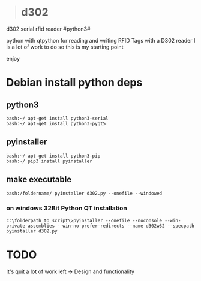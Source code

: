 ># d302
d302 serial rfid reader #python3#

python with qtpython for reading and writing RFID Tags with a D302 reader
I is a lot of work to do so this is my starting point

enjoy


# Debian install python deps

## python3
```
bash:~/ apt-get install python3-serial
bash:~/ apt-get install python3-pyqt5
```

## pyinstaller
```
bash:~/ apt-get install python3-pip
bash:~/ pip3 install pyinstaller
```

## make executable
```
bash:/foldername/ pyinstaller d302.py --onefile --windowed
```
### on windows 32Bit Python QT installation
```
c:\folderpath_to_script\>pyinstaller --onefile --noconsole --win-private-assemblies --win-no-prefer-redirects --name d302w32 --specpath pyinstaller d302.py
```

# TODO
It's quit a lot of work left -> Design and functionality
